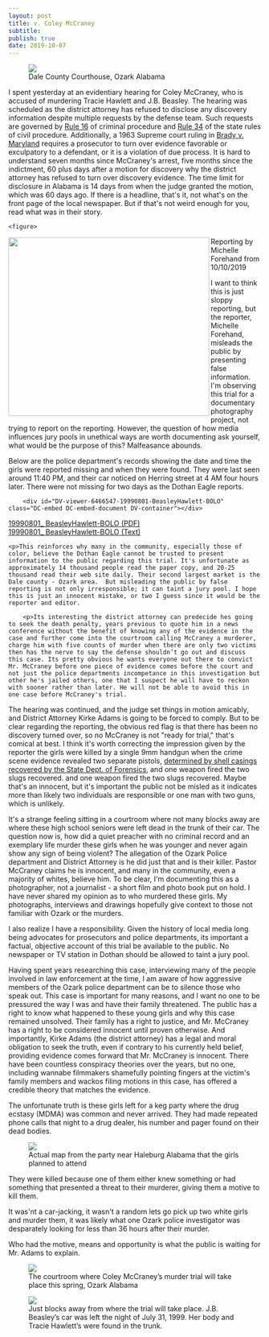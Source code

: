 ```yaml
---
layout: post
title: v. Coley McCraney
subtitle: 
publish: true
date: 2019-10-07
---
```


<figure>
<img src="https://jonbcarroll.s3.us-east-2.amazonaws.com/20191007-DSCF2349+copy.jpg">
<figcaption> Dale County Courthouse, Ozark Alabama</figcaption>
</figure>
I spent yesterday at an evidentiary hearing for Coley McCraney, who is accused of murdering Tracie Hawlett and J.B. Beasley. The hearing was scheduled as the district attorney has refused to disclose any discovery information despite multiple requests by the defense team. Such requests are governed by <a href="http://judicial.alabama.gov/docs/library/rules/cr16_1.pdf"> Rule 16</a> of criminal procedure and <a href= "http://judicial.alabama.gov/docs/library/rules/CV34.pdf">Rule 34</a> of the state rules of civil procedure. 
Additionally, a 1963 Supreme court ruling in <a href="https://en.wikipedia.org/wiki/Brady_disclosure"> Brady v. Maryland</a> requires a prosecutor to turn over evidence favorable or exculpatory to a defendant, or it is a violation of due process. It is hard to understand seven months since McCraney's arrest, five months since the indictment, 60 plus days after a motion for discovery why the district attorney has refused to turn over discovery evidence. The time limit for disclosure in Alabama is 14 days from when the judge granted the motion, which was 60 days ago. If there is a headline, that's it, not what's on the front page of the local newspaper. But if that's not weird enough for you, read what was in their story.
<p>
  
    <figure>
<img src="https://jonbcarroll.s3.us-east-2.amazonaws.com/20191010_DothanEagle2.jpg" align="left" width="400" height="355">
<figcaption>Reporting by Michelle Forehand from 10/10/2019</figcaption>
</figure>

<p>I want to think this is just sloppy reporting, but the reporter, Michelle Forehand, misleads the public by presenting false information. I'm observing this trial for a documentary photography project, not trying to report on the reporting.  However, the question of how media influences jury pools in unethical ways are worth documenting ask yourself, what would be the purpose of this? Malfeasance abounds.
   <p> Below are the police department's records showing the date and time the girls were reported missing and when they were found. They were last seen around 11:40 PM, and their car noticed on Herring street at 4 AM four hours later. There were not missing for two days as the Dothan Eagle reports.
    
        <div id="DV-viewer-6466547-19990801-BeasleyHawlett-BOLO" class="DC-embed DC-embed-document DV-container"></div>
<script src="//assets.documentcloud.org/viewer/loader.js"></script>
<script>
  DV.load("https://www.documentcloud.org/documents/6466547-19990801-BeasleyHawlett-BOLO.js", {
  responsive: true,
    container: "#DV-viewer-6466547-19990801-BeasleyHawlett-BOLO"
  });
</script>
<noscript>
  <a href="https://assets.documentcloud.org/documents/6466547/19990801-BeasleyHawlett-BOLO.pdf">19990801_ BeasleyHawlett-BOLO (PDF)</a>
  <br />
  <a href="https://assets.documentcloud.org/documents/6466547/19990801-BeasleyHawlett-BOLO.txt">19990801_ BeasleyHawlett-BOLO (Text)</a>
</noscript>


    <p>This reinforces why many in the community, especially those of color, believe the Dothan Eagle cannot be trusted to present information to the public regarding this trial. It's unfortunate as approximately 14 thousand people read the paper copy, and 20-25 thousand read their web site daily. Their second largest market is the Dale county - Ozark area.  But misleading the public by false reporting is not only irresponsible; it can taint a jury pool. I hope this is just an innocent mistake, or two I guess since it would be the reporter and editor.
        
        <p>Its interesting the district attorney can predecide hes going to seek the death penalty, years previous to quote him in a news conference without the benefit of knowing any of the evidence in the case and further come into the courtroom calling McCraney a murderer, charge him with five counts of murder when there are only two victims then has the nerve to say the defense shouldn’t go out and discuss this case. Its pretty obvious he wants everyone out there to convict Mr. McCraney before one piece of evidence comes before the court and not just the police departments incompetance in this investigation but other he's jailed others, one that I suspect he will have to reckon with sooner rather than later. He will not be able to avoid this in one case before McCraney's trial.
        
        
<p>The hearing was continued, and the judge set things in motion amicably, and District Attorney Kirke Adams is going to be forced to comply. But to be clear regarding the reporting, the obvious red flag is that there has been no discovery turned over, so no McCraney is not "ready for trial," that's comical at best. I think it's worth correcting the impression given by the reporter the girls were killed by a single 9mm handgun when the crime scene evidence revealed two separate pistols, <a href="https://www.documentcloud.org/documents/6463435-20191008-Firearmstest.html"> determined by shell casings recovered by the State Dept. of Forensics</a>, and one weapon fired the two slugs recovered. and one weapon fired the two slugs recovered. Maybe that's an innocent, but it's important the public not be misled as it indicates more than likely two individuals are responsible or one man with two guns, which is unlikely.  
 
 <p> It's a strange feeling sitting in a courtroom where not many blocks away are where these high school seniors were left dead in the trunk of their car. The question now is, how did a quiet preacher with no criminal record and an exemplary life murder these girls when he was younger and never again show any sign of being violent?
 The allegation of the Ozark Police department and District Attorney is he did just that and is their killer. Pastor McCraney claims he is innocent, and many in the community, even a majority of whites, believe him.
To be clear, I'm documenting this as a photographer, not a journalist - a short film and photo book put on hold.
I have never shared my opinion as to who murdered these girls. 
My photographs, interviews and drawings hopefully give context to those not familiar with Ozark or the murders.

I also realize I have a responsibility.
Given the history of local media long being advocates for prosecutors and police departments, its important a factual, objective account of this trial be available to the public. No newspaper or TV station in Dothan should be allowed to taint a jury pool. 

 
<p>Having spent years researching this case, interviewing many of the people involved in law enforcement at the time, I am aware of how aggressive members of the Ozark police department can be to silence those who speak out. This case is important for many reasons, and I want no one to be pressured the way I was and have their family threatened.
The public has a right to know what happened to these young girls and why this case remained unsolved. Their family has a right to justice, and Mr. McCraney has a right to be considered innocent until proven otherwise. And importantly, Kirke Adams (the district attorney) has a legal and moral obligation to seek the truth, even if contrary to his currently held belief, providing evidence comes forward that Mr. McCraney is innocent. There have been countless conspiracy theories over the years, but no one, including wannabe filmmakers shamefully pointing fingers at the victim's family members and wackos filing motions in this case, has offered a credible theory that matches the evidence. 
  <p> The unfortunate truth is these girls left for a keg party where the drug ecstasy (MDMA) was common and never arrived. They had made repeated phone calls that night to a drug dealer, his number and pager found on their dead bodies.
    <p>
      <figure>
    <img src="https://jonkalev.s3-us-west-2.amazonaws.com/partymap-IMG_0125.jpg">
        <figcaption> Actual map from the party near Haleburg Alabama that the girls planned to attend</figcaption>
</figure>
      <p>
    They were killed because one of them either knew something or had something that presented a threat to their murderer, giving them a motive to kill them. 
      <p>It was'nt a car-jacking, it wasn't a random lets go pick up two white girls and murder them, it was likely what one Ozark police investigator was desparately looking for less than 36 hours after their murder.
 
Who had the motive, means and opportunity is what the public is waiting for Mr. Adams to explain. 

 
<figure>
<img src="https://jonbcarroll.s3.us-east-2.amazonaws.com/20191007-DSCF2342+copy.jpg">
<figcaption> The courtroom where Coley McCraney’s murder trial will take place this spring, Ozark Alabama</figcaption>
</figure>

<figure>
<img src="https://jonbcarroll.s3.us-east-2.amazonaws.com/20191007-DSCF2407+copy.jpg">
<figcaption> Just blocks away from where the trial will take place. J.B. Beasley’s car was left the night of July 31, 1999. Her body and Tracie Hawlett’s were found in the trunk.</figcaption>
</figure>
